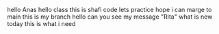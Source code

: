 hello Anas
hello class
this is shafi code
lets practice 
hope i can marge to main
this is my branch
hello can you see my message "Rita"
what is new today
this is what i need
